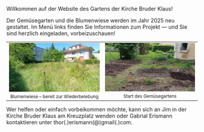 Willkommen auf der Website des Gartens der Kirche Bruder Klaus!

Der Gemüsegarten und die Blumenwiese werden im Jahr 2025 neu gestaltet. Im Menü links finden Sie Informationen zum Projekt — und Sie sind herzlich eingeladen, vorbeizuschauen!

<table>
  <tr>
    <td style="text-align: center;">
      <img src="/assets/meadow_ss.png" width="400"><br>
      <small>Blumenwiese – bereit zur Wiederbelebung</small>
    </td>
    <td style="text-align: center;">
      <img src="/assets/garden_ss.png" width="400"><br>
      <small>Start des Gemüsegartens</small>
    </td>
  </tr>
</table>

Wer helfen oder einfach vorbeikommen möchte, kann sich an Jim in der Kirche Bruder Klaus am Kreuzplatz wenden oder Gabrial Erismann kontaktieren unter thor(.)erismann(@)gmail(.)com.
